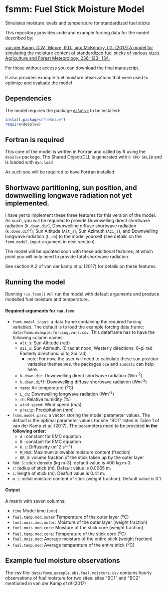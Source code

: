 # fsmm: Fuel Stick Moisture Model
Simulates moisture levels and temperature for standardized fuel sticks

This repository provides code and example forcing data for the model described by: 

[van der Kamp, D.W., Moore, R.D., and McKendry, I.G. (2017) A model for simulating the moisture
content of standardized fuel sticks of various sizes. Agriculture and Forest Meteorology. 236: 123-
134.](https://doi.org/10.1016/j.agrformet.2017.01.013)

For those without access you can download the [final manuscript](https://drive.google.com/file/d/1ILxx_vfGJNLtrObvQFuGoauspsppLOb9/view?usp=sharing).

It also provides example fuel moisture observations that were used to optimize and evaluate the model



## Dependencies
The model requires the package [`deSolve`](https://cran.r-project.org/web/packages/deSolve/index.html) to be installed:

```R
install.packages("deSolve")
require(deSolve)
```

## Fortran is required

This core of the model is written in Fortran and called by R using the `deSolve` package. The Shared Object/DLL is generated with `R CMD SHLIB` and is loaded with `dyn.load`

As such you will be required to have Fortran installed. 

## Shortwave partitioning, sun position, and downwelling longwave radiation not yet implemented. 

I have yet to implement these three features for this version of the model. As such, you will be required to provide Downwelling direct shortwave radiation  (`k.down.dir`), Downwelling diffuse shortwave radiation (`k.down.diff`), Sun Altitude (`Alt_s`), Sun Azimuth (`Azi_s`), and  Downwelling longwave radiation (`L_dn`) to the model yourself (see details on the `fsmm.model.input` argument in next section). 

The model will be updated soon with these additional features, at which point you will only need to provide total shortwave radiation.

See section A.2 of van der kamp *et al* (2017) for details on these features. 

## Running the model

Running `run.fsmm()` will run the model with default arguments and produce modelled fuel moisture and temperature. 

#### Required arguments for `run.fsmm`

  * `fsmm.model.input`: a data.frame containing the required forcing variables. The default is to load the example forcing data.frame: `data/fsmm.example.forcing.vars.csv`. This dataframe has to have the following column names:
    * `Alt_s`: Sun Altitude (rad)
    * `Azi_s`: Sun Azimuth. (0 rad at noon, Westerly directions: 0-pi rad Easterly directions: pi to 2pi rad)
      * note: For now, the user will need to calculate these sun position variables themselves. the packages `oce` and `suncalc` can help here.
    * `k.down.dir`: Downwelling direct shortwave radiation (Wm<sup>-2</sup>) 
    * `k.down.diff`: Downwelling diffuse shortwave radiation (Wm<sup>-2</sup>) 
    * `temp`: Air temperature (<sup>o</sup>C)
    * `L_dn`: Downwelling longwave radiation (Wm<sup>-2</sup>) 
    * `rh`: Relative humidity (%)
    * `wind.speed`: Wind speed (m/s)
    * `precip`: Precipitation (mm)
  * `fsmm.model.pars`: a vector storing the model parameter values. The default is the optimal parameter values for site "BC1" listed in Table 1 of van der Kamp *et al.* (2017). The parameters need to be provided **in the following order:**
    * `A` : constant for EMC equation
    * `B` : constant for EMC equation
    * `K_s`: Diffusivity (m^2 s^-1)
    * `M_MAX`: Maximum allowable moisture content (fraction)
    * `DR_O`: volume fraction of the stick taken up by the outer layer
  * `RHO_S`: stick density (kg m-3). default value is 400 kg m-3.
  * `r`: radius of stick (m). Default value is 0.0065 m.
  * `L`: length of stick (m). Deafult value is 0.41 m.
  * `m_i`: initial moisture content of stick (weight fraction). Default value is 0.1.

#### Output

A matrix with seven columns:
* `time` Model time (sec)       
* `fuel.temp.mod.outer` Temperature of the outer layer (<sup>o</sup>C)
* `fuel.mois.mod.outer`: Moisture of the outer layer (weight fraction)
* `fuel.mois.mod.core`: Moisture of the stick core (weight fraction)
* `fuel.temp.mod.core`: Temperature of the stick core (<sup>o</sup>C)
* `fuel.mois.mod`: Average moisture of the entire stick (weight fraction)     
* `fuel.temp.mod`: Average temperature of the entire stick (<sup>o</sup>C)

## Example fuel moisture observations

The csv file: `data/fsmm.example.obs.fuel.moisture.csv` contains hourly observations of fuel moisture for two sites: sites "BC1" and "BC2" mentioned in van der Kamp *et al* (2017)
